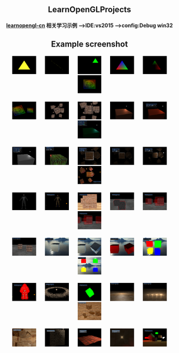 <div
    style="width: auto; text-align: center; margin: 0 auto; padding: 0"
>
    <h2 align="center">LearnOpenGLProjects</h2>
    <h4 align="center">
        <span>
            <a href="https://learnopengl-cn.github.io/"
                >learnopengl-cn</a
            >
            相关学习示例 -->IDE:vs2015 -->config:Debug win32
        </span>
    </h4>
    <h2 align="center">Example screenshot</h2>
    <div align="center">
        <div style="margin: 20px">
            <a
                style="margin: 10px"
                href="https://github.com/yocover/opengl-learning-example/tree/main/Examples/01-TestGLFW"
                title="01-TestGLFW"
                ><img
                    src="./assert/images/01-TestGLFW.png"
                    width="14%"
                    alt="01-TestGLFW"
            /></a>
            <a
                style="margin: 10px"
                href="https://github.com/yocover/opengl-learning-example/tree/main/Examples/02-IndexArrayBuffer"
                title="02-IndexArrayBuffer"
                ><img
                    src="./assert/images/02-IndexArrayBuffer.png"
                    width="14%"
                    alt="02-IndexArrayBuffer"
            /></a>
            <a
                style="margin: 10px"
                href="https://github.com/yocover/opengl-learning-example/tree/main/Examples/03-BasePractice"
                title="03-BasePractice"
                ><img
                    src="./assert/images/03-BasePractice.png"
                    width="14%"
                    alt="03-BasePractice"
            /></a>
            <a
                style="margin: 10px"
                href="https://github.com/yocover/opengl-learning-example/tree/main/Examples/04-ShaderLanguage"
                title="04-ShaderLanguage"
                ><img
                    src="./assert/images/04-ShaderLanguage.png"
                    width="14%"
                    alt="04-ShaderLanguage"
            /></a>
            <a
                style="margin: 10px"
                href="https://github.com/yocover/opengl-learning-example/tree/main/Examples/05-ShaderPractice"
                title="05-ShaderPractice"
                ><img
                    src="./assert/images/05-ShaderPractice.png"
                    width="14%"
                    alt="05-ShaderPractice"
            /></a>
            <a
                style="margin: 10px"
                href="https://github.com/yocover/opengl-learning-example/tree/main/Examples/06-UseStbImage"
                title="06-UseStbImage"
                ><img
                    src="./assert/images/06-UseStbImage.png"
                    width="14%"
                    alt="06-UseStbImage"
            /></a>
        </div>
        <div style="margin: 20px">
            <a
                style="margin: 10px"
                href="https://github.com/yocover/opengl-learning-example/tree/main/Examples/07-Transformation"
                title="07-Transformation"
                ><img
                    src="./assert/images/07-Transformation.png"
                    width="14%"
                    alt="07-Transformation"
            /></a>
            <a
                style="margin: 10px"
                href="https://github.com/yocover/opengl-learning-example/tree/main/Examples/08-CoordinateSystem"
                title="08-CoordinateSystem"
                ><img
                    src="./assert/images/08-CoordinateSystem.png"
                    width="14%"
                    alt="08-CoordinateSystem"
            /></a>
            <a
                style="margin: 10px"
                href="https://github.com/yocover/opengl-learning-example/tree/main/Examples/09-UseCamera"
                title="09-UseCamera"
                ><img
                    src="./assert/images/09-UseCamera.png"
                    width="14%"
                    alt="09-UseCamera"
            /></a>
            <a
                style="margin: 10px"
                href="https://github.com/yocover/opengl-learning-example/tree/main/Examples/10-BaseLight"
                title="10-BaseLight"
                ><img
                    src="./assert/images/10-BaseLight.png"
                    width="14%"
                    alt="10-BaseLight"
            /></a>
            <a
                style="margin: 10px"
                href="https://github.com/yocover/opengl-learning-example/tree/main/Examples/11-UseImgui"
                title="11-UseImgui"
                ><img
                    src="./assert/images/11-UseImgui.png"
                    width="14%"
                    alt="11-UseImgui"
            /></a>
            <a
                style="margin: 10px"
                href="https://github.com/yocover/opengl-learning-example/tree/main/Examples/12-LightMaterial"
                title="12-LightMaterial"
                ><img
                    src="./assert/images/12-LightMaterial.png"
                    width="14%"
                    alt="12-LightMaterial"
            /></a>
        </div>
        <div style="margin: 20px">
            <a
                style="margin: 10px"
                href="https://github.com/yocover/opengl-learning-example/tree/main/Examples/13-MaterialPractice"
                title="13-MaterialPractice"
                ><img
                    src="./assert/images/13-MaterialPractice.png"
                    width="14%"
                    alt="13-MaterialPractice"
            /></a>
            <a
                style="margin: 10px"
                href="https://github.com/yocover/opengl-learning-example/tree/main/Examples/14-LightMap"
                title="14-LightMap"
                ><img
                    src="./assert/images/14-LightMap.png"
                    width="14%"
                    alt="14-LightMap"
            /></a>
            <a
                style="margin: 10px"
                href="https://github.com/yocover/opengl-learning-example/tree/main/Examples/15-DirectionalLight"
                title="15-DirectionalLight"
                ><img
                    src="./assert/images/15-DirectionalLight.png"
                    width="14%"
                    alt="15-DirectionalLight"
            /></a>
            <a
                style="margin: 10px"
                href="https://github.com/yocover/opengl-learning-example/tree/main/Examples/16-PointLight"
                title="16-PointLight"
                ><img
                    src="./assert/images/16-PointLight.png"
                    width="14%"
                    alt="16-PointLight"
            /></a>
            <a
                style="margin: 10px"
                href="https://github.com/yocover/opengl-learning-example/tree/main/Examples/17-Spotlight"
                title="17-Spotlight"
                ><img
                    src="./assert/images/17-Spotlight.png"
                    width="14%"
                    alt="17-Spotlight"
            /></a>
            <a
                style="margin: 10px"
                href="https://github.com/yocover/opengl-learning-example/tree/main/Examples/18-Multiplelights"
                title="18-Multiplelights"
                ><img
                    src="./assert/images/18-Multiplelights.png"
                    width="14%"
                    alt="18-Multiplelights"
            /></a>
        </div>
        <div style="margin: 20px">
            <a
                style="margin: 10px"
                href="https://github.com/yocover/opengl-learning-example/tree/main/Examples/19-UseAssimp"
                title="19-UseAssimp"
                ><img
                    src="./assert/images/19-UseAssimp.png"
                    width="14%"
                    alt="19-UseAssimp"
            /></a>
            <a
                style="margin: 10px"
                href="https://github.com/yocover/opengl-learning-example/tree/main/Examples/20-LoadModel"
                title="20-LoadModel"
                ><img
                    src="./assert/images/20-LoadModel.png"
                    width="14%"
                    alt="20-LoadModel"
            /></a>
            <a
                style="margin: 10px"
                href="https://github.com/yocover/opengl-learning-example/tree/main/Examples/21-DephTest"
                title="21-DephTest"
                ><img
                    src="./assert/images/21-DephTest.png"
                    width="14%"
                    alt="21-DephTest"
            /></a>
            <a
                style="margin: 10px"
                href="https://github.com/yocover/opengl-learning-example/tree/main/Examples/22-StencilTest"
                title="22-StencilTest"
                ><img
                    src="./assert/images/22-StencilTest.png"
                    width="14%"
                    alt="22-StencilTest"
            /></a>
            <a
                style="margin: 10px"
                href="https://github.com/yocover/opengl-learning-example/tree/main/Examples/23-Blending"
                title="23-Blending"
                ><img
                    src="./assert/images/23-Blending.png"
                    width="14%"
                    alt="23-Blending"
            /></a>
            <a
                style="margin: 10px"
                href="https://github.com/yocover/opengl-learning-example/tree/main/Examples/24-FaceCulling"
                title="24-FaceCulling"
                ><img
                    src="./assert/images/24-FaceCulling.png"
                    width="14%"
                    alt="24-FaceCulling"
            /></a>
        </div>
        <div style="margin: 20px">
            <a
                style="margin: 10px"
                href="https://github.com/yocover/opengl-learning-example/tree/main/Examples/25-Framebuffers"
                title="25-Framebuffers"
                ><img
                    src="./assert/images/25-Framebuffers.png"
                    width="14%"
                    alt="25-Framebuffers"
            /></a>
            <a
                style="margin: 10px"
                href="https://github.com/yocover/opengl-learning-example/tree/main/Examples/26-Cubemaps"
                title="26-Cubemaps"
                ><img
                    src="./assert/images/26-Cubemaps.png"
                    width="14%"
                    alt="26-Cubemaps"
            /></a>
            <a
                style="margin: 10px"
                href="https://github.com/yocover/opengl-learning-example/tree/main/Examples/27-BufferSubData"
                title="27-BufferSubData"
                ><img
                    src="./assert/images/27-BufferSubData.png"
                    width="14%"
                    alt="27-BufferSubData"
            /></a>
            <a
                style="margin: 10px"
                href="https://github.com/yocover/opengl-learning-example/tree/main/Examples/28-BuiltInVariable"
                title="28-BuiltInVariable"
                ><img
                    src="./assert/images/28-BuiltInVariable.png"
                    width="14%"
                    alt="28-BuiltInVariable"
            /></a>
            <a
                style="margin: 10px"
                href="https://github.com/yocover/opengl-learning-example/tree/main/Examples/29-UniformBuffer"
                title="29-UniformBuffer"
                ><img
                    src="./assert/images/29-UniformBuffer.png"
                    width="14%"
                    alt="29-UniformBuffer"
            /></a>
            <a
                style="margin: 10px"
                href="https://github.com/yocover/opengl-learning-example/tree/main/Examples/30-GeometryShader"
                title="30-GeometryShader"
                ><img
                    src="./assert/images/30-GeometryShader.png"
                    width="14%"
                    alt="30-GeometryShader"
            /></a>
        </div>
        <div style="margin: 20px">
            <a
                style="margin: 10px"
                href="https://github.com/yocover/opengl-learning-example/tree/main/Examples/31-ObjectExplode"
                title="31-ObjectExplode"
                ><img
                    src="./assert/images/31-ObjectExplode.png"
                    width="14%"
                    alt="31-ObjectExplode"
            /></a>
            <a
                style="margin: 10px"
                href="https://github.com/yocover/opengl-learning-example/tree/main/Examples/32-Instancing"
                title="32-Instancing"
                ><img
                    src="./assert/images/32-Instancing.png"
                    width="14%"
                    alt="32-Instancing"
            /></a>
            <a
                style="margin: 10px"
                href="https://github.com/yocover/opengl-learning-example/tree/main/Examples/33-AntiAliasing"
                title="33-AntiAliasing"
                ><img
                    src="./assert/images/33-AntiAliasing.png"
                    width="14%"
                    alt="33-AntiAliasing"
            /></a>
            <a
                style="margin: 10px"
                href="https://github.com/yocover/opengl-learning-example/tree/main/Examples/34-BlinnPhong"
                title="34-BlinnPhong"
                ><img
                    src="./assert/images/34-BlinnPhong.png"
                    width="14%"
                    alt="34-BlinnPhong"
            /></a>
            <a
                style="margin: 10px"
                href="https://github.com/yocover/opengl-learning-example/tree/main/Examples/35-GammaCorrection"
                title="35-GammaCorrection"
                ><img
                    src="./assert/images/35-GammaCorrection.png"
                    width="14%"
                    alt="35-GammaCorrection"
            /></a>
            <a
                style="margin: 10px"
                href="https://github.com/yocover/opengl-learning-example/tree/main/Examples/36-ShadowMapping"
                title="36-ShadowMapping"
                ><img
                    src="./assert/images/36-ShadowMapping.png"
                    width="14%"
                    alt="36-ShadowMapping"
            /></a>
        </div>
        <div style="margin: 20px">
            <a
                style="margin: 10px"
                href="https://github.com/yocover/opengl-learning-example/tree/main/Examples/37-PointShadows"
                title="37-PointShadows"
                ><img
                    src="./assert/images/37-PointShadows.png"
                    width="14%"
                    alt="37-PointShadows"
            /></a>
            <a
                style="margin: 10px"
                href="https://github.com/yocover/opengl-learning-example/tree/main/Examples/38-NormalMapping"
                title="38-NormalMapping"
                ><img
                    src="./assert/images/38-NormalMapping.png"
                    width="14%"
                    alt="38-NormalMapping"
            /></a>
            <a
                style="margin: 10px"
                href="https://github.com/yocover/opengl-learning-example/tree/main/Examples/39-ParallaxMapping"
                title="39-ParallaxMapping"
                ><img
                    src="./assert/images/39-ParallaxMapping.png"
                    width="14%"
                    alt="39-ParallaxMapping"
            /></a>
            <a
                style="margin: 10px"
                href="https://github.com/yocover/opengl-learning-example/tree/main/Examples/40-HighDynamicRange"
                title="40-HighDynamicRange"
                ><img
                    src="./assert/images/40-HighDynamicRange.png"
                    width="14%"
                    alt="40-HighDynamicRange"
            /></a>
            <a
                style="margin: 10px"
                href="https://github.com/yocover/opengl-learning-example/tree/main/Examples/41-Bloom"
                title="41-Bloom"
                ><img
                    src="./assert/images/41-Bloom.png"
                    width="14%"
                    alt="41-Bloom"
            /></a>
        </div>
    </div>
</div>
